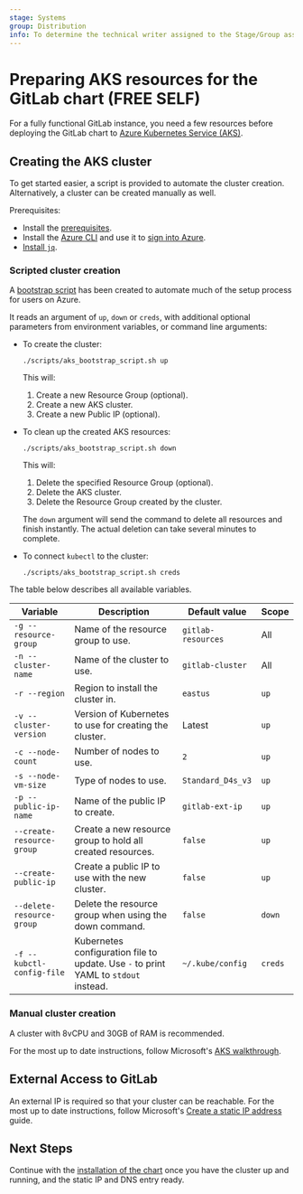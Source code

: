 ```yaml
---
stage: Systems
group: Distribution
info: To determine the technical writer assigned to the Stage/Group associated with this page, see https://about.gitlab.com/handbook/product/ux/technical-writing/#assignments
---
```


# Preparing AKS resources for the GitLab chart **(FREE SELF)**

For a fully functional GitLab instance, you need a few resources before
deploying the GitLab chart to [Azure Kubernetes Service (AKS)](https://learn.microsoft.com/en-us/azure/aks/intro-kubernetes).

## Creating the AKS cluster

To get started easier, a script is provided to automate the cluster creation.
Alternatively, a cluster can be created manually as well.

Prerequisites:

- Install the [prerequisites](../tools.md).
- Install the [Azure CLI](https://learn.microsoft.com/en-us/cli/azure/install-azure-cli)
  and use it to [sign into Azure](https://learn.microsoft.com/en-us/cli/azure/get-started-with-azure-cli#how-to-sign-into-the-azure-cli).
- [Install `jq`](https://stedolan.github.io/jq/download/).

### Scripted cluster creation

A [bootstrap script](https://gitlab.com/gitlab-org/charts/gitlab/blob/master/scripts/aks_bootstrap_script.sh) has been created to automate much of the setup process for users on Azure.

It reads an argument of `up`, `down` or `creds`, with additional optional parameters
from environment variables, or command line arguments:

- To create the cluster:

  ```shell
  ./scripts/aks_bootstrap_script.sh up
  ```

  This will:

  1. Create a new Resource Group (optional).
  1. Create a new AKS cluster.
  1. Create a new Public IP (optional).

- To clean up the created AKS resources:

  ```shell
  ./scripts/aks_bootstrap_script.sh down
  ```

  This will:

  1. Delete the specified Resource Group (optional).
  1. Delete the AKS cluster.
  1. Delete the Resource Group created by the cluster.

  The `down` argument will send the command to delete all resources and finish instantly. The actual deletion can take several minutes to complete.

- To connect `kubectl` to the cluster:

  ```shell
  ./scripts/aks_bootstrap_script.sh creds
  ```

The table below describes all available variables.

| Variable                  | Description                                                                         | Default value      | Scope    |
|---------------------------|-------------------------------------------------------------------------------------|--------------------|----------|
| `-g --resource-group`     | Name of the resource group to use.                                                  | `gitlab-resources` | All      |
| `-n --cluster-name`       | Name of the cluster to use.                                                         | `gitlab-cluster`   | All      |
| `-r --region`             | Region to install the cluster in.                                                   | `eastus`           | `up`     |
| `-v --cluster-version`    | Version of Kubernetes to use for creating the cluster.                              | Latest             | `up`     |
| `-c --node-count`         | Number of nodes to use.                                                             | `2`                | `up`     |
| `-s --node-vm-size`       | Type of nodes to use.                                                               | `Standard_D4s_v3`  | `up`     |
| `-p --public-ip-name`     | Name of the public IP to create.                                                    | `gitlab-ext-ip`    | `up`     |
| `--create-resource-group` | Create a new resource group to hold all created resources.                          | `false`            | `up`     |
| `--create-public-ip`      | Create a public IP to use with the new cluster.                                     | `false`            | `up`     |
| `--delete-resource-group` | Delete the resource group when using the down command.                              | `false`            | `down`   |
| `-f --kubctl-config-file` | Kubernetes configuration file to update. Use `-` to print YAML to `stdout` instead.   | `~/.kube/config`   | `creds`  |

### Manual cluster creation

A cluster with 8vCPU and 30GB of RAM is recommended.

For the most up to date instructions, follow Microsoft's
[AKS walkthrough](https://learn.microsoft.com/en-us/azure/aks/learn/quick-kubernetes-deploy-portal).

## External Access to GitLab

An external IP is required so that your cluster can be reachable. For the most up to date instructions, follow Microsoft's
[Create a static IP address](https://learn.microsoft.com/en-us/azure/aks/static-ip) guide.

## Next Steps

Continue with the [installation of the chart](../deployment.md) once you have
the cluster up and running, and the static IP and DNS entry ready.
